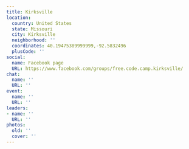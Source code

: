 ```yaml
---
title: Kirksville
location:
  country: United States
  state: Missouri
  city: Kirksville
  neighborhood: ''
  coordinates: 40.19475389999999,-92.5832496
  plusCode: ''
social:
  name: Facebook page
  URL: https://www.facebook.com/groups/free.code.camp.kirksville/
chat:
  name: ''
  URL: ''
event:
  name: ''
  URL: ''
leaders:
- name: ''
  URL: ''
photos:
  old: ''
  cover: ''
---
```

